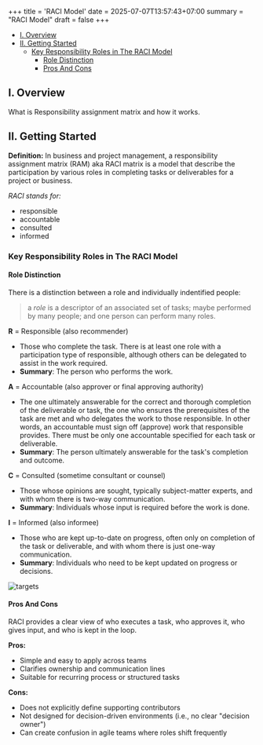 +++
title = 'RACI Model'
date = 2025-07-07T13:57:43+07:00
summary = "RACI Model"
draft = false
+++

- [I. Overview](#i-overview)
- [II. Getting Started](#ii-getting-started)
  - [Key Responsibility Roles in The RACI Model](#key-responsibility-roles-in-the-raci-model)
    - [Role Distinction](#role-distinction)
    - [Pros And Cons](#pros-and-cons)

## I. Overview
What is Responsibility assignment matrix and how it works.

## II. Getting Started
**Definition:** In business and project management, a responsibility assignment matrix (RAM) aka RACI matrix is a model that describe the participation by various roles in completing tasks or deliverables for a project or business.

*RACI stands for:*
- responsible
- accountable
- consulted
- informed

### Key Responsibility Roles in The RACI Model
#### Role Distinction

There is a distinction between a role and individually indentified people:

> a *role* is a descriptor of an associated set of tasks; maybe performed by many people; and one person can perform many roles.

**R** = Responsible (also recommender)

- Those who complete the task. There is at least one role with a participation type of responsible, although others can be delegated to assist in the work required.
- **Summary**: The person who performs the work.

**A** = Accountable (also approver or final approving authority)

- The one ultimately answerable for the correct and thorough completion of the deliverable or task, the one who ensures the prerequisites of the task are met and who delegates the work to those responsible. In other words, an accountable must sign off (approve) work that responsible provides. There must be only one accountable specified for each task or deliverable.
- **Summary**: The person ultimately answerable for the task's completion and outcome.

**C** = Consulted (sometime consultant or counsel)

- Those whose opinions are sought, typically subject-matter experts, and with whom there is two-way communication.
- **Summary**: Individuals whose input is required before the work is done.

**I** = Informed (also informee)

- Those who are kept up-to-date on progress, often only on completion of the task or deliverable, and with whom there is just one-way communication.
- **Summary**: Individuals who need to be kept updated on progress or decisions.

![targets](/img/tech/raci-table.png)

#### Pros And Cons
RACI provides a clear view of who executes a task, who approves it, who gives input, and who is kept in the loop.

**Pros:**

- Simple and easy to apply across teams
- Clarifies ownership and communication lines
- Suitable for recurring process or structured tasks

**Cons:**

- Does not explicitly define supporting contributors
- Not designed for decision-driven environments (i.e., no clear "decision owner")
- Can create confusion in agile teams where roles shift frequently